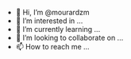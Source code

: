 - 👋 Hi, I’m @mourardzm
- 👀 I’m interested in ...
- 🌱 I’m currently learning ...
- 💞️ I’m looking to collaborate on ...
- 📫 How to reach me ...

<!---
mourardzm/mourardzm is a ✨ special ✨ repository because its `README.md` (this file) appears on your GitHub profile.
You can click the Preview link to take a look at your changes.
--->
